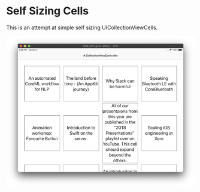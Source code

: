 # Self Sizing Cells

This is an attempt at simple self sizing UICollectionViewCells.

![](example.png)
